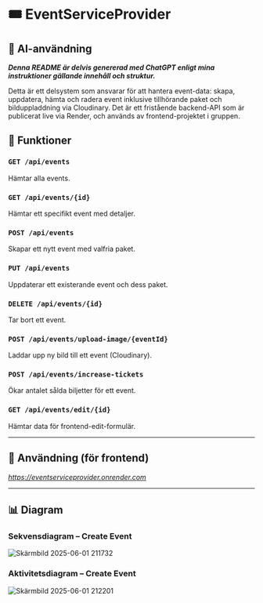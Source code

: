 # 🎟️ EventServiceProvider

## 🧠 AI-användning

***Denna README är delvis genererad med ChatGPT enligt mina instruktioner gällande innehåll och struktur.***

Detta är ett delsystem som ansvarar för att hantera event-data: skapa, uppdatera, hämta och radera event inklusive tillhörande paket och bilduppladdning via Cloudinary. Det är ett fristående backend-API som är publicerat live via Render, och används av frontend-projektet i gruppen.

## 📌 Funktioner

### `GET /api/events`
Hämtar alla events.

### `GET /api/events/{id}`
Hämtar ett specifikt event med detaljer.

### `POST /api/events`
Skapar ett nytt event med valfria paket.

### `PUT /api/events`
Uppdaterar ett existerande event och dess paket.

### `DELETE /api/events/{id}`
Tar bort ett event.

### `POST /api/events/upload-image/{eventId}`
Laddar upp ny bild till ett event (Cloudinary).

### `POST /api/events/increase-tickets`
Ökar antalet sålda biljetter för ett event.

### `GET /api/events/edit/{id}`
Hämtar data för frontend-edit-formulär.

---

## 🔧 Användning (för frontend)

*https://eventserviceprovider.onrender.com*

---

## 📊 Diagram

### Sekvensdiagram – Create Event

![Skärmbild 2025-06-01 211732](https://github.com/user-attachments/assets/7cc39fd8-f3d1-4457-b6fe-c4f7d0d117ea)

### Aktivitetsdiagram – Create Event

![Skärmbild 2025-06-01 212201](https://github.com/user-attachments/assets/9c64e27f-f228-41e0-bd90-f73338886318)
